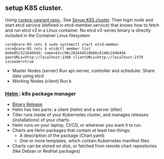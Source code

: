 ## setup K8S cluster.
Using [ coreos-vagrant repo ](https://github.com/coreos/coreos-vagrant). See [Seyup K8S cluster](https://stackoverflow.com/questions/49605297/coreos-cluster-with-vagrant-does-not-start-configure-etcd-correctly?rq=1). Then login node and start etcd service (defined in etcd-member.service) that knows how to fetch and run etcd v3 in a Linux container. No etcd v3-series binary is directly included in the Container Linux filesystem
```
core@core-03 /etc $ sudo systemctl start etcd-member         
core@core-03 /etc $ etcdctl member list
8e9e05c52164694d: name=62cc90c281644510b86c6140c2446494 peerURLs=http://localhost:2380 clientURLs=http://localhost:2379 isLeader=true
```
- Master Nodes (server)
  Run api-server, controller and scheduler. Share data using etcd
- Working Nodes (client)
  Run k
  
### [ Helm ](https://helm.sh/): k8s package manager
- [ Binary Release ](https://github.com/helm/helm/releases/)
- Helm has two parts: a client (helm) and a server (tiller)
- Tiller runs inside of your Kubernetes cluster, and manages releases (installations) of your charts.
- Helm runs on your laptop, CI/CD, or wherever you want it to run.
- Charts are Helm packages that contain at least two things:
     - A description of the package (Chart.yaml)
     -  One or more templates, which contain Kubernetes manifest files
- Charts can be stored on disk, or fetched from remote chart repositories (like Debian or RedHat packages)
